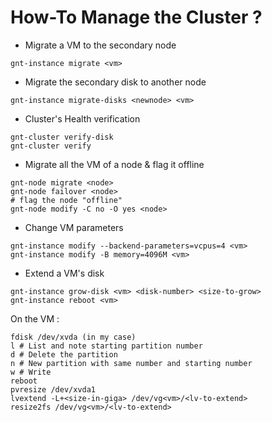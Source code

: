# How-To Manage the Cluster ?

* Migrate a VM to the secondary node
```
gnt-instance migrate <vm>
```

* Migrate the secondary disk to another node
```
gnt-instance migrate-disks <newnode> <vm>
```

* Cluster's Health verification
```
gnt-cluster verify-disk
gnt-cluster verify
```

* Migrate all the VM of a node & flag it offline
```
gnt-node migrate <node>
gnt-node failover <node>
# flag the node "offline"
gnt-node modify -C no -O yes <node>
```

* Change VM parameters
```
gnt-instance modify --backend-parameters=vcpus=4 <vm>
gnt-instance modify -B memory=4096M <vm>
```

* Extend a VM's disk
```
gnt-instance grow-disk <vm> <disk-number> <size-to-grow>
gnt-instance reboot <vm>
```

On the VM :
```
fdisk /dev/xvda (in my case)
l # List and note starting partition number
d # Delete the partition
n # New partition with same number and starting number
w # Write
reboot
pvresize /dev/xvda1
lvextend -L+<size-in-giga> /dev/vg<vm>/<lv-to-extend>
resize2fs /dev/vg<vm>/<lv-to-extend>
```
